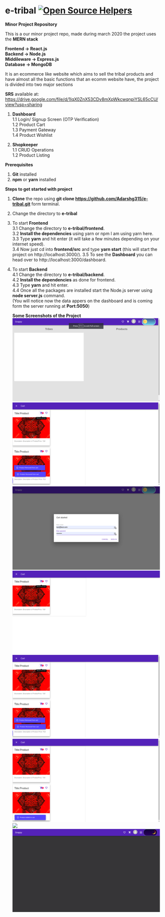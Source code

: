 # e-tribal [![Open Source Helpers](https://www.codetriage.com/adarshg315/e-tribal/badges/users.svg)](https://www.codetriage.com/adarshg315/e-tribal)

__Minor Project Repository__

This is a our minor project repo, made during march 2020
the project uses the __MERN stack__

__Frontend -> React.js<br />
Backend -> Node.js<br />
Middileware -> Express.js<br />
Database -> MongoDB <br />__

It is an ecommerce like website which aims to sell the tribal products and have almost all the basic functions that 
an ecomm website have, the project is divided into two major sections

__SRS__ available at: https://drive.google.com/file/d/1IqX0ZnX53CDv8mXpWkcwqnpiYSL65cCU/view?usp=sharing 

1) __Dashboard__<br />
  1.1 Login/ Signup Screen (OTP Verification)<br />
  1.2 Product Cart<br />
  1.3 Payment Gateway<br />
  1.4 Product Wishlist<br />
 
2) __Shopkeeper__<br />
  1.1 CRUD Operations<br /> 
  1.2 Product Listing<br />

__Prerequisites__<br />
1) __Git__ installed <br />
2) __npm__ or __yarn__ installed <br />

__Steps to get started with project__<br />

1) __Clone__ the repo using __git clone https://github.com/Adarshg315/e-tribal.git__ form terminal.<br />
2) Change the directory to __e-tribal__<br />
3) To start __Frontend__<br />
    3.1 Change the directory to __e-tribal/frontend__.<br />
    3.2 __Install the dependencies__ using yarn or npm I am using yarn here.<br />
    3.3 Type __yarn__ and hit enter (it will take a few minutes depending on your internet speed).<br />
    3.4 Now just cd into __frontend/src__ and type __yarn start__ (this will start the project on http://localhost:3000/).
    3.5 To see the __Dashboard__ you can head over to http://localhost:3000/dashboard.

4) To start __Backend__<br />
    4.1 Change the directory to __e-tribal/backend__.<br />
    4.2 __Install the dependencies__ as done for frontend.<br />
    4.3 Type __yarn__ and hit enter.<br />
    4.4 Once all the packages are installed start the Node.js server using __node server.js__ command. <br />
    (You will notice now the data appers on the dashboard and is coming form the server running at __Port:5050__)<br />
  
    
    __Some Screenshots of the Project__<br />
    <img src="https://raw.githubusercontent.com/Adarshg315/e-tribal/master/Screenshot from 2020-11-03 19-27-30.png?sanitize=true&raw=true" /><br />
    <img src="https://raw.githubusercontent.com/Adarshg315/e-tribal/master/Screenshot from 2020-11-03 19-01-50.png?sanitize=true&raw=true" /><br />
    <img src="https://raw.githubusercontent.com/Adarshg315/e-tribal/master/Screenshot from 2020-11-03 18-59-26.png?sanitize=true&raw=true" /><br />
    <img src="https://raw.githubusercontent.com/Adarshg315/e-tribal/master/Screenshot from 2020-11-03 19-01-13.png?sanitize=true&raw=true" /><br />
    <img src="https://raw.githubusercontent.com/Adarshg315/e-tribal/master/Screenshot from 2020-11-03 19-01-50.png?sanitize=true&raw=true" /><br />
    <img src="https://raw.githubusercontent.com/Adarshg315/e-tribal/master/Screenshot from 2020-11-03 19-01-37.png?sanitize=true&raw=true" /><br />
    <img src="https://raw.githubusercontent.com/Adarshg315/e-tribal/master/Screenshot from 2020-11-03 19-01-40.png?sanitize=true&raw=true" /><br />
    <img src="https://raw.githubusercontent.com/Adarshg315/e-tribal/master/Screenshot from 2020-11-03 19-00-17.png?sanitize=true&raw=true" /><br />

      
    
    
